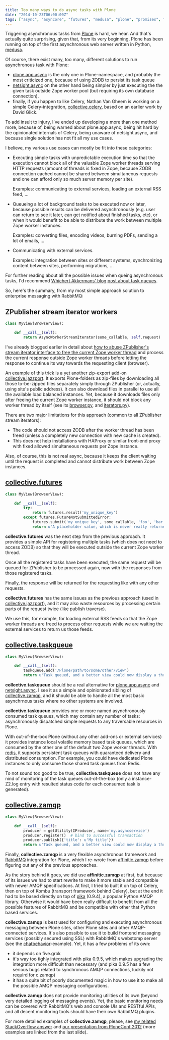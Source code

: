 ```yaml
---
title: Too many ways to do async tasks with Plone
date: "2014-10-23T06:00:00Z"
tags: ["async", "asyncore", "futures", "medusa", "plone", "promises", "RabbitMQ"]
---
```


Triggering asynchronous tasks from [Plone](http://plone.org/) is hard,
we hear. And that\'s actually quite surprising, given that, from its
very beginning, Plone has been running on top of the first asynchronous
web server written in Python,
[medusa](http://www.nightmare.com/medusa/).

Of course, there exist many, too many, different solutions to run
asynchronous task with Plone:

-   [plone.app.async](https://pypi.python.org/pypi/plone.app.async) is
    the only one in Plone-namespace, and probably the most criticized
    one, because of using ZODB to persist its task queue
-   [netsight.async](https://pypi.python.org/pypi/netsight.async) on the
    other hand being simpler by just executing the the given task
    outside Zope worker pool (but requiring its own database
    connection).
-   finally, if you happen to like Celery, Nathan Van Gheem is working
    on a simple Celery-integration,
    [collective.celery](https://github.com/collective/collective.celery),
    based on an earlier work by David Glick.

To add insult to injury, I\'ve ended up developing a more than one
method more, because of, being warned about plone.app.async, being hit
hard by the opinionated internals of Celery, being unaware of
netsight.async, and because single solution has not fit all my use
cases.

I believe, my various use cases can mostly be fit into these categories:

-   Executing simple tasks with unpredictable execution time so that the
    execution cannot block all of the valuable Zope worker threads
    serving HTTP requests (amount of threads is fixed in Zope, because
    ZODB connection cached cannot be shared between simultaneous
    requests and one can afford only so much server memory per site).

    Examples: communicating to external services, loading an external
    RSS feed, \...

-   Queueing a lot of background tasks to be executed now or later,
    because possible results can be delivered asynchronously (e.g. user
    can return to see it later, can get notified about finished tasks,
    etc), or when it would benefit to be able to distribute the work
    between multiple Zope worker instances.

    Examples: converting files, encoding videos, burning PDFs, sending a
    lot of emails, \...

-   Communicating with external services.

    Examples: integration between sites or different systems,
    synchronizing content between sites, performing migrations, \...

For further reading about all the possible issues when queing
asynchronous tasks, I\'d recommend [Whichert Akkermans\' blog post about
task queues](http://www.wiggy.net/articles/task-queues).

So, here\'s the summary, from my most simple approach solution to
enterprise messaging with RabbitMQ:

ZPublisher stream iterator workers
----------------------------------

```python
class MyView(BrowserView):

    def __call__(self):
        return AsyncWorkerStreamIterator(some_callable, self.request)
```

I\'ve already blogged earlier in detail about [how to abuse
ZPublisher\'s stream iterator interface to free the current Zope worker
thread](http://datakurre.pandala.org/2014/05/asynchronous-stream-iterators-and.html)
and process the current response outside Zope worker threads before
letting the response to continue its way towards the requesting client
(browser).

An example of this trick is a yet another zip-export add-on
[collective.jazzport](https://pypi.python.org/pypi/collective.jazzport).
It exports Plone-folders as zip-files by downloading all those
to-be-zipped files separately simply through ZPublisher (or, actually,
using site\'s public address). It can also download files in parallel to
use all the available load balanced instances. Yet, because it downloads
files only after freeing the current Zope worker instance, it should not
block any worker thread by itself (see its
[browser.py](https://github.com/datakurre/collective.jazzport/blob/master/src/collective/jazzport/browser.py),
and
[iterators.py](https://github.com/datakurre/collective.jazzport/blob/master/src/collective/jazzport/iterators.py)).

There are two major limitations for this approach (common to all
ZPublisher stream iterators):

-   The code should not access ZODB after the worker thread has been
    freed (unless a completely new connection with new cache is
    created).
-   This does not help installations with HAProxy or similar front-end
    proxy with fixed allowed simultaneous requests per Zope instance.

Also, of course, this is not real async, because it keeps the client
waiting until the request is completed and cannot distribute work
between Zope instances.

[collective.futures](https://pypi.python.org/pypi/collective.futures)
---------------------------------------------------------------------

```python
class MyView(BrowserView):

    def __call__(self):
        try:
            return futures.result('my_unique_key')
        except futures.FutureNotSubmittedError:
            futures.submit('my_unique_key', some_callable, 'foo', 'bar')
            return u'A placeholder value, which is never really returned.'
```

**collective.futures** was the next step from the previous approach. It
provides a simple API for registering multiple tasks (which does not
need to access ZODB) so that they will be executed outside the current
Zope worker thread.

Once all the registered tasks have been executed, the same request will
be queued for ZPublisher to be processed again, now with the responses
from those registered tasks.

Finally, the response will be returned for the requesting like with any
other requests.

**collective.futures** has the same issues as the previous approach
(used in
[collective.jazzport](https://pypi.python.org/pypi/collective.jazzport)),
and it may also waste resources by processing certain parts of the
request twice (like publish traverse).

We use this, for example, for loading external RSS feeds so that the
Zope worker threads are freed to process other requests while we are
waiting the external services to return us those feeds.

[collective.taskqueue](https://pypi.python.org/pypi/collective.taskqueue)
-------------------------------------------------------------------------

```python
class MyView(BrowserView):

    def __call__(self):
        taskqueue.add('/Plone/path/to/some/other/view')
        return u'Task queued, and a better view could now display a throbber.'
```

**collective.taskqueue** should be a real alternative for
[plone.app.async](https://pypi.python.org/pypi/plone.app.async) and
[netsight.async](https://pypi.python.org/pypi/netsight.async). I see it
as a simple and opinionated sibling of
[collective.zamqp](https://pypi.python.org/pypi/collective.zamqp), and
it should be able to handle all the most basic asynchrnous tasks where
no other systems are involved.

**collective.taskqueue** provides one or more named asynchronously
consumed task queues, which may contain any number of tasks:
asynchronously dispatched simple requests to any traversable resources
in Plone.

With out-of-the-box Plone (without any other add-ons or external
services) it provides instance local volatile memory based task queues,
which are consumed by the other one of the default two Zope worker
threads. With [redis](http://redis.io/), it supports persistent task
queues with quaranteed delivery and distributed consumption. For
example, you could have dedicated Plone instances to only consume those
shared task queues from Redis.

To not sound too good to be true, **collective.taskqueue** does not have
any nind of monitoring of the task queues out-of-the-box (only a
instance-Z2.log entry with resulted status code for each consumed task
is generated).

[collective.zamqp](https://pypi.python.org/pypi/collective.zamqp)
-----------------------------------------------------------------

```python
class MyView(BrowserView):

    def __call__(self):
        producer = getUtility(IProducer, name='my.asyncservice')
        producer.register()  # bind to successful transaction
        producer.publish({'title': u'My title'})
        return u'Task queued, and a better view could now display a throbber.'
```

Finally, **collective.zamqp** is a very flexible asynchronous framework
and [RabbitMQ](http://www.rabbitmq.com/) integration for Plone, which I
re-wrote from
[affinitic.zamqp](https://pypi.python.org/pypi/affinitic.zamqp) before
figuring out any of the previous approaches.

As the story behind it goes, we did use **affinitic.zamqp** at first,
but because of its issues we had to start rewrite to make it more stable
and compatible with newer AMQP specifications. At first, I tried to
built it on top of Celery, then on top of Kombu (transport framework
behind Celery), but at the end it had to be based directly on top of
[pika](https://pypi.python.org/pypi/pika) (0.9.4), a popular Python AMQP
library. Otherwise it would have been really difficult to benefit from
all the possible features of RabbitMQ and be compatible with other that
Python based services.

**collective.zamqp** is best used for configuring and executing
asynchronous messaging between Plone sites, other Plone sites and other
AMQP-connected services. It\'s also possible to use it to build frontend
messaging services (possibly secured using SSL) with RabbitMQ\'s
webstomp server (see the
[chatbehavior](https://github.com/datakurre/chatbehavior)-example). Yet,
it has a few problems of its own:

-   it depends on five.grok
-   it\'s way too tighly integrated with pika 0.9.5, which makes
    upgrading the integration more difficult than necessary (and pika
    0.9.5 has a few serious bugs related to synchronous AMQP
    connections, luckily not requird for c.zamqp)
-   it has a quite bit of poorly documented magic in how to use it to
    make all the possible AMQP messaging configurations.

**collective.zamqp** does not provide monitoring utilities of its own
(beyond very detailed logging of messaging events). Yet, the basic
monitoring needs can be covered with RabbitMQ\'s web and console UIs and
RESTful APIs, and all decent monitoring tools should have their own
RabbitMQ plugins.

For more detailed examples of **collective.zamqp**, please, see [my
related StackOverflow
answer](http://stackoverflow.com/questions/24636315/using-rabbitmq-with-plone-celery-or-not)
and [our presentation from PloneConf
2012](http://www.slideshare.net/datakurre/plone-rabbit-mq-and-messaging-that-just-works)
(more examples are linked from the last slide).

